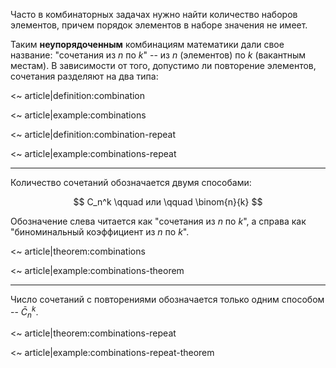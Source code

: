 Часто в комбинаторных задачах нужно найти количество наборов элементов, причем порядок элементов в наборе значения не имеет.

Таким **неупорядоченным** комбинациям математики дали свое название: "сочетания из $n$ по $k$" -- из $n$ (элементов) по $k$ (вакантным местам).
В зависимости от того, допустимо ли повторение элементов, сочетания разделяют на два типа:

<~ article|definition:combination

<~ article|example:combinations

<~ article|definition:combination-repeat

<~ article|example:combinations-repeat

---

Количество сочетаний обозначается двумя способами:

$$ C_n^k \qquad или \qquad \binom{n}{k} $$

Обозначение слева читается как "сочетания из $n$ по $k$", а справа как "биноминальный коэффициент из $n$ по $k$".

<~ article|theorem:combinations

<~ article|example:combinations-theorem

---

Число сочетаний с повторениями обозначается только одним способом -- $\bar{C}_n^k$.

<~ article|theorem:combinations-repeat

<~ article|example:combinations-repeat-theorem